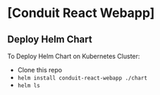 # [Conduit React Webapp]


## Deploy Helm Chart

To Deploy Helm Chart on Kubernetes Cluster:

- Clone this repo
- `helm install conduit-react-webapp ./chart`
- `helm ls`
